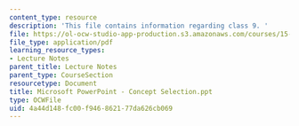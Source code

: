 ```yaml
---
content_type: resource
description: 'This file contains information regarding class 9. '
file: https://ol-ocw-studio-app-production.s3.amazonaws.com/courses/15-783j-product-design-and-development-spring-2006/4a44d148fc00f946862177da626cb069_cls9_cncpt_sel_6.pdf
file_type: application/pdf
learning_resource_types:
- Lecture Notes
parent_title: Lecture Notes
parent_type: CourseSection
resourcetype: Document
title: Microsoft PowerPoint - Concept Selection.ppt
type: OCWFile
uid: 4a44d148-fc00-f946-8621-77da626cb069
---
```

